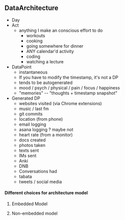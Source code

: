 ## DataArchitecture ##

* Day
* Act
  - anything I make an conscious effort to do
    - workouts
    - cooking
    - going somewhere for dinner
    - ANY calendar'd activity
    - coding
    - watching a lecture
* DataPoint
  - instantaneous
  - If you have to modify the timestamp, it's not a DP
  - tends to be autogenerated
  - mood / psych / physical / pain / focus / happiness
  - "memories" -- "thoughts + timestamp snapshot"
* Generated DP
  - websites visited (via Chrome extensions)
  - music / last fm
  - git commits
  - location (from phone)
  - email logging
  - asana logging ? maybe not
  - heart rate (from a monitor)
  - docs created
  - photos taken
  - texts sent
  - IMs sent
  - Anki
  - DNB
  - Conversations had
  - tabata
  - tweets / social media

####
#### Different choices for architecture model

  1. Embedded Model

  2. Non-embedded model


